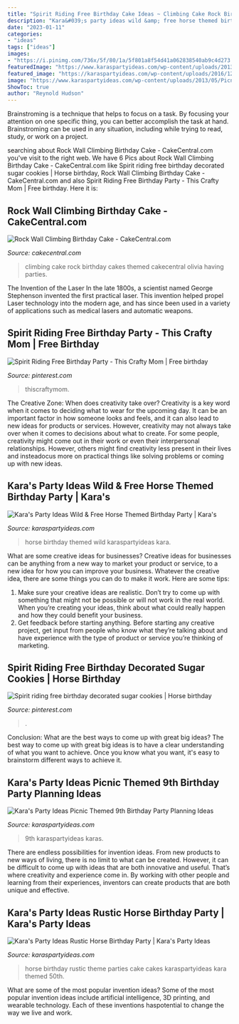 ```yaml
---
title: "Spirit Riding Free Birthday Cake Ideas ~ Climbing Cake Rock Birthday Cakes Themed Cakecentral Olivia Having Parties"
description: "Kara&#039;s party ideas wild &amp; free horse themed birthday party"
date: "2023-01-11"
categories:
- "ideas"
tags: ["ideas"]
images:
- "https://i.pinimg.com/736x/5f/80/1a/5f801a8f54d41a062838540ab9c4d273.jpg"
featuredImage: "https://www.karaspartyideas.com/wp-content/uploads/2013/05/Picnic-9th-Birthday-Party-via-Karas-Party-Ideas-KarasPartyIdeas.com-picnic-birthday-party-1.jpg"
featured_image: "https://karaspartyideas.com/wp-content/uploads/2016/12/Rustic-Horse-Birthday-Party-via-Karas-Party-Ideas-KarasPartyIdeas.com21.jpeg"
image: "https://www.karaspartyideas.com/wp-content/uploads/2013/05/Picnic-9th-Birthday-Party-via-Karas-Party-Ideas-KarasPartyIdeas.com-picnic-birthday-party-1.jpg"
ShowToc: true
author: "Reynold Hudson"
---
```



Brainstroming is a technique that helps to focus on a task. By focusing your attention on one specific thing, you can better accomplish the task at hand. Brainstroming can be used in any situation, including while trying to read, study, or work on a project.

	

		
searching about Rock Wall Climbing Birthday Cake - CakeCentral.com you've visit to the right web. We have 6 Pics about Rock Wall Climbing Birthday Cake - CakeCentral.com like Spirit riding free birthday decorated sugar cookies | Horse birthday, Rock Wall Climbing Birthday Cake - CakeCentral.com and also Spirit Riding Free Birthday Party - This Crafty Mom | Free birthday. Here it is:
		
    
## Rock Wall Climbing Birthday Cake - CakeCentral.com

<img loading=lazy src="https://cdn001.cakecentral.com/gallery/2015/03/900_8465458CCd_rock-wall-climbing-birthday-cake.jpg" onerror="this.onerror=null;this.src='https://tse1.mm.bing.net/th?id=OIP.kd_Eu2vKDwXcRtx8QIfMSgHaJ_&amp;pid=15.1';" alt="Rock Wall Climbing Birthday Cake - CakeCentral.com">

_Source: cakecentral.com_

>climbing cake rock birthday cakes themed cakecentral olivia having parties. 

	

The Invention of the Laser
In the late 1800s, a scientist named George Stephenson invented the first practical laser. This invention helped propel Laser technology into the modern age, and has since been used in a variety of applications such as medical lasers and automatic weapons.

    
## Spirit Riding Free Birthday Party - This Crafty Mom | Free Birthday

<img loading=lazy src="https://i.pinimg.com/originals/86/1d/f9/861df97fbf479b45af748d978189052f.jpg" onerror="this.onerror=null;this.src='https://tse1.mm.bing.net/th?id=OIP.BnBhexnK3IIWycS9j-DY7AHaE6&amp;pid=15.1';" alt="Spirit Riding Free Birthday Party - This Crafty Mom | Free birthday">

_Source: pinterest.com_

>thiscraftymom. 

	

The Creative Zone: When does creativity take over?
Creativity is a key word when it comes to deciding what to wear for the upcoming day. It can be an important factor in how someone looks and feels, and it can also lead to new ideas for products or services. However, creativity may not always take over when it comes to decisions about what to create. For some people, creativity might come out in their work or even their interpersonal relationships. However, others might find creativity less present in their lives and insteadocus more on practical things like solving problems or coming up with new ideas.

    
## Kara&#039;s Party Ideas Wild &amp; Free Horse Themed Birthday Party | Kara&#039;s

<img loading=lazy src="https://karaspartyideas.com/wp-content/uploads/2019/03/Wild-Free-Horse-Themed-Birthday-Party-via-Karas-Party-Ideas-KarasPartyIdeas.com13.jpeg" onerror="this.onerror=null;this.src='https://tse4.mm.bing.net/th?id=OIP.IsWTipDLbaPPgH-YaBNR7gHaLH&amp;pid=15.1';" alt="Kara&#039;s Party Ideas Wild &amp; Free Horse Themed Birthday Party | Kara&#039;s">

_Source: karaspartyideas.com_

>horse birthday themed wild karaspartyideas kara. 

	

What are some creative ideas for businesses?
Creative ideas for businesses can be anything from a new way to market your product or service, to a new idea for how you can improve your business. Whatever the creative idea, there are some things you can do to make it work. Here are some tips: 
1. Make sure your creative ideas are realistic. Don’t try to come up with something that might not be possible or will not work in the real world. When you’re creating your ideas, think about what could really happen and how they could benefit your business. 
2. Get feedback before starting anything. Before starting any creative project, get input from people who know what they’re talking about and have experience with the type of product or service you’re thinking of marketing.

    
## Spirit Riding Free Birthday Decorated Sugar Cookies | Horse Birthday

<img loading=lazy src="https://i.pinimg.com/736x/5f/80/1a/5f801a8f54d41a062838540ab9c4d273.jpg" onerror="this.onerror=null;this.src='https://tse2.mm.bing.net/th?id=OIP.JAj1md6Nlg1hpQ7BlPwCSwHaE8&amp;pid=15.1';" alt="Spirit riding free birthday decorated sugar cookies | Horse birthday">

_Source: pinterest.com_

>. 

	

Conclusion: What are the best ways to come up with great big ideas?
The best way to come up with great big ideas is to have a clear understanding of what you want to achieve. Once you know what you want, it's easy to brainstorm different ways to achieve it.

    
## Kara&#039;s Party Ideas Picnic Themed 9th Birthday Party Planning Ideas

<img loading=lazy src="https://www.karaspartyideas.com/wp-content/uploads/2013/05/Picnic-9th-Birthday-Party-via-Karas-Party-Ideas-KarasPartyIdeas.com-picnic-birthday-party-1.jpg" onerror="this.onerror=null;this.src='https://tse4.mm.bing.net/th?id=OIP.IRNurm14JNiCdbiyzZatpQHaLW&amp;pid=15.1';" alt="Kara&#039;s Party Ideas Picnic Themed 9th Birthday Party Planning Ideas">

_Source: karaspartyideas.com_

>9th karaspartyideas karas. 

	

There are endless possibilities for invention ideas. From new products to new ways of living, there is no limit to what can be created. However, it can be difficult to come up with ideas that are both innovative and useful. That’s where creativity and experience come in. By working with other people and learning from their experiences, inventors can create products that are both unique and effective.

    
## Kara&#039;s Party Ideas Rustic Horse Birthday Party | Kara&#039;s Party Ideas

<img loading=lazy src="https://karaspartyideas.com/wp-content/uploads/2016/12/Rustic-Horse-Birthday-Party-via-Karas-Party-Ideas-KarasPartyIdeas.com21.jpeg" onerror="this.onerror=null;this.src='https://tse2.mm.bing.net/th?id=OIP.1XagKgKO4cqeUN9QJ04dOwHaLH&amp;pid=15.1';" alt="Kara&#039;s Party Ideas Rustic Horse Birthday Party | Kara&#039;s Party Ideas">

_Source: karaspartyideas.com_

>horse birthday rustic theme parties cake cakes karaspartyideas kara themed 50th. 

	

What are some of the most popular invention ideas?
Some of the most popular invention ideas include artificial intelligence, 3D printing, and wearable technology. Each of these inventions haspotential to change the way we live and work.

